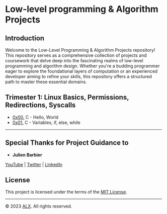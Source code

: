 # Low-level programming & Algorithm Projects

## Introduction

Welcome to the Low-Level Programming & Algorithm Projects repository! This repository serves as a comprehensive collection of projects and coursework that delve deep into the fascinating realms of low-level programming and algorithm design. Whether you're a budding programmer eager to explore the foundational layers of computation or an experienced developer aiming to refine your skills, this repository offers a structured path to master these essential domains.

## Trimester 1: Linux Basics, Permissions, Redirections, Syscalls

 - [0x00.](0x00-hello_world) C - Hello, World
 - [0x01.](0x01-variables_if_else_while) C - Variables, if, else, while

---

## Special Thanks for Project Guidance to 

- **Julien Barbier**

[YouTube](https://www.youtube.com/@0xJulien) | [Twitter](https://twitter.com/julienbarbier42) | [LinkedIn](https://www.linkedin.com/in/julienbarbier/)

## License

This project is licensed under the terms of the [MIT License](https://www.alxafrica.com/terms-conditions-portal/).

---

© 2023 [ALX](https://www.alxafrica.com/). All rights reserved.

